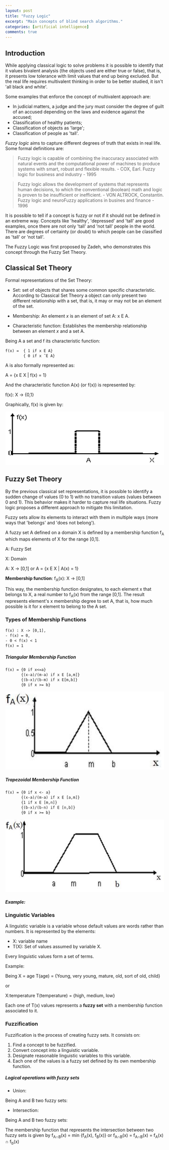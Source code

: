 ```yaml
---
layout: post
title: "Fuzzy Logic"
excerpt: "Main concepts of blind search algorithms."
categories: [artificial intelligence]
comments: true
---
```


## Introduction

While applying classical logic to solve problems it is possible to identify that it values bivalent analysis (the objects used are either true or false), that is, it presents low tolerance with limit values that end up being excluded. But the real life requires multivalent thinking in order to be better studied, it isn't 'all black and white'.

Some examples that enforce the concept of multivalent approach are:
- In judicial matters, a judge and the jury must consider the degree of guilt of an accused depending on the laws and evidence against the accused;
- Classification of healthy patients;
- Classification of objects as 'large';
- Classification of people as 'tall'.

*Fuzzy logic* aims to capture different degrees of truth that exists in real life. Some formal definitions are:

> Fuzzy logic is capable of combining the inaccuracy associated with natural events and the computational power of machines to produce systems with smart, robust and flexible results. - COX, Earl. Fuzzy logic for business and industry - 1995

>Fuzzy logic allows the development of systems that represents human decisions, to which the conventional (boolean) math and logic is proven to be insufficient or inefficient. - VON ALTROCK, Constantin. Fuzzy logic and neuroFuzzy applications in busines and finance - 1996

It is possible to tell if a concept is fuzzy or not if it should not be defined in an extreme way. Concepts like 'healthy', 'depressed' and 'tall' are good examples, once there are not only 'tall' and 'not tall' people in the world. There are degrees of certainty (or doubt) to which people can be classified as 'tall' or 'not tall'.

The Fuzzy Logic was first proposed by Zadeh, who demonstrates this concept through the Fuzzy Set Theory.

## Classical Set Theory

Formal representations of the Set Theory:

- Set: set of objects that shares some common specific characteristic. According to Classical Set Theory a object can only present two different relationship with a set, that is, it may or may not be an element of the set.

- Membership: An element _x_ is an element of set A: x E A.

- Characteristic function: Establishes the membership relationship between an element _x_ and a set A.

Being A a set and f its characteristic function:
```
f(x) =  { 1 if x E A}
        { 0 if x ˜E A}
```
A is also formally represented as:

A = {x E X \| f(x) = 1}

And the characteristic function A(x) (or f(x)) is represented by:

f(x): X -> {0,1}

Graphically, f(x) is given by:

![f(x) Graph](/img/posts_img/fxgraph.png)

## Fuzzy Set Theory

By the previous classical set representations, it is possible to identify a sudden change of values (0 to 1) with no transition values (values between 0 and 1). This behavior makes it harder to capture real life situations. Fuzzy logic proposes a different approach to mitigate this limitation.

Fuzzy sets allow its elements to interact with them in multiple ways (more ways that 'belongs' and 'does not belong').

A fuzzy set A defined on a domain X is defined by a membership function f<sub>A</sub> which maps elements of X for the range [0,1].

A: Fuzzy Set

X: Domain

A: X -> [0,1] or A = {x E X \| A(x) = 1}

__Membership function__: f<sub>A</sub>(x): X -> [0,1]

This way, the membership function designates, to each element x that belongs to X, a real number to f<sub>A</sub>(x) from the range [0,1]. The result represents element's x membership degree to set A, that is, how much possible is it for x element to belong to the A set.



### Types of Membership Functions

```
f(x) : X -> [0,1],
- f(x) = 0,
- 0 < f(x) < 1
f(x) = 1
```

##### Triangular Membership Function

```
f(x) = {0 if x<=a}
       {(x-a)/(m-a) if x E [a,m]}
       {(b-x)/(b-m) if x E[m,b]}
       {0 if x >= b}

```
![Triangular Graph](/img/posts_img/triangular_function.png)

##### Trapezoidal Membership Function

```
f(x) = {0 if x <- a}
       {(x-a)/(m-a) if x E [a,m]}
       {1 if x E [m,n]}
       {(b-x)/(b-n) if E [n,b]}
       {0 if x >= b}
```

![Trapezoidal Graph](/img/posts_img/trapezoidal_function.png)

##### Example:

### Linguistic Variables

A linguistic variable is a variable whose default values are words rather than numbers. It is represented by the elements:
- X: variable name
- T(X): Set of values assumed by variable X.

Every linguistic values form a set of terms.

Example:

Being X = age
T(age) = {Young, very young, mature, old, sort of old, child}

or

X:temperature
T(temperature) = {high, medium, low}

Each one of T(x) values represents a __fuzzy set__ with a membership function associated to it.

### Fuzzification

Fuzzification is the process of creating fuzzy sets. It consists on:

1. Find a concept to be fuzzified.
2. Convert concept into a linguistic variable.
3. Designate reasonable linguistic variables to this variable.
4. Each one of the values is a fuzzy set defined by its own membership function.

##### Logical operations with fuzzy sets

- Union:

Being A and B two fuzzy sets:



- Intersection:

Being A and B two fuzzy sets:

The membership function that represents the intersection between two fuzzy sets is given by f<sub>A∩B</sub>(x) = min {f<sub>A</sub>(x), f<sub>B</sub>(x)} or f<sub>A∩B</sub>(x) = f<sub>A∩B</sub>(x) = f<sub>A</sub>(x) ∩ f<sub>b</sub>(x)
